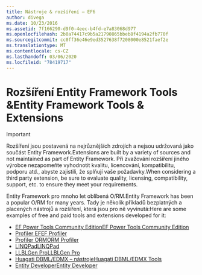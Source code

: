 ```yaml
---
title: Nástroje & rozšíření – EF6
author: divega
ms.date: 10/23/2016
ms.assetid: 7f166290-d9f0-4eec-b4fd-e7a83068d977
ms.openlocfilehash: 2b0a74417c9b5a21790865bbeb8f4194a2fb770f
ms.sourcegitcommit: cc0ff36e46e9ed3527638f7208000e8521faef2e
ms.translationtype: MT
ms.contentlocale: cs-CZ
ms.lasthandoff: 03/06/2020
ms.locfileid: "78419717"
---
```

# <a name="entity-framework-tools--extensions"></a><span data-ttu-id="2fbb6-102">Rozšíření Entity Framework Tools &</span><span class="sxs-lookup"><span data-stu-id="2fbb6-102">Entity Framework Tools & Extensions</span></span>
> [!IMPORTANT]  
> <span data-ttu-id="2fbb6-103">Rozšíření jsou postavená na nejrůznějších zdrojích a nejsou udržovaná jako součást Entity Framework.</span><span class="sxs-lookup"><span data-stu-id="2fbb6-103">Extensions are built by a variety of sources and not maintained as part of Entity Framework.</span></span> <span data-ttu-id="2fbb6-104">Při zvažování rozšíření jiného výrobce nezapomeňte vyhodnotit kvalitu, licencování, kompatibilitu, podporu atd., abyste zajistili, že splňují vaše požadavky.</span><span class="sxs-lookup"><span data-stu-id="2fbb6-104">When considering a third party extension, be sure to evaluate quality, licensing, compatibility, support, etc. to ensure they meet your requirements.</span></span>

<span data-ttu-id="2fbb6-105">Entity Framework pro mnoho let oblíbená O/RM.</span><span class="sxs-lookup"><span data-stu-id="2fbb6-105">Entity Framework has been a popular O/RM for many years.</span></span> <span data-ttu-id="2fbb6-106">Tady je několik příkladů bezplatných a placených nástrojů a rozšíření, která jsou pro ně vyvinutá:</span><span class="sxs-lookup"><span data-stu-id="2fbb6-106">Here are some examples of free and paid tools and extensions developed for it:</span></span>    

- [<span data-ttu-id="2fbb6-107">EF Power Tools Community Edition</span><span class="sxs-lookup"><span data-stu-id="2fbb6-107">EF Power Tools Community Edition</span></span>](https://marketplace.visualstudio.com/items?itemName=ErikEJ.EntityFramework6PowerToolsCommunityEdition)
- [<span data-ttu-id="2fbb6-108">Profiler EF</span><span class="sxs-lookup"><span data-stu-id="2fbb6-108">EF Profiler</span></span>](https://efprof.com)  
- [<span data-ttu-id="2fbb6-109">Profiler ORM</span><span class="sxs-lookup"><span data-stu-id="2fbb6-109">ORM Profiler</span></span>](https://www.ormprofiler.com)  
- [<span data-ttu-id="2fbb6-110">LINQPad</span><span class="sxs-lookup"><span data-stu-id="2fbb6-110">LINQPad</span></span>](https://www.linqpad.net)  
- [<span data-ttu-id="2fbb6-111">LLBLGen Pro</span><span class="sxs-lookup"><span data-stu-id="2fbb6-111">LLBLGen Pro</span></span>](https://www.llblgen.com)  
- [<span data-ttu-id="2fbb6-112">Huagati DBML/EDMX – nástroje</span><span class="sxs-lookup"><span data-stu-id="2fbb6-112">Huagati DBML/EDMX Tools</span></span>](https://www.huagati.com/dbmltools)  
- [<span data-ttu-id="2fbb6-113">Entity Developer</span><span class="sxs-lookup"><span data-stu-id="2fbb6-113">Entity Developer</span></span>](https://www.devart.com/entitydeveloper)  
